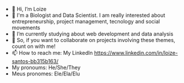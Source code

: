 - 👋 Hi, I’m Loize
- 👀 I'm a Biologist and Data Scientist. I am really interested about entrepreneurship, project management, tecnology and social movements
- 🌱 I’m currently studying about web development and data analysis
- 💞️ So, if you want to collaborate on projects involving these themes, count on with me!
- 📫 How to reach me: My LinkedIn https://www.linkedin.com/in/loize-santos-bb315b163/
- My pronoums: He/She/They
- Meus pronomes: Ele/Ela/Elu

<!---
Loize1/Loize1 is a ✨ special ✨ repository because its `README.md` (this file) appears on your GitHub profile.
You can click the Preview link to take a look at your changes.
--->
